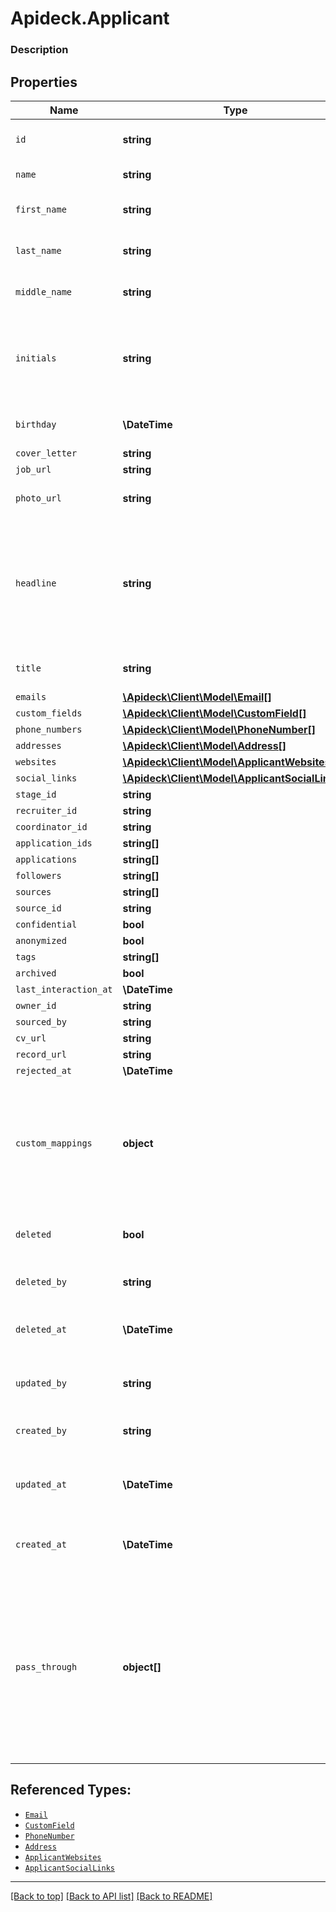 # Apideck.Applicant

### Description

## Properties
Name | Type | Description | Notes
------------ | ------------- | ------------- | -------------
`id` | **string** | A unique identifier for an object. | [optional] 
`name` | **string** | The name of an applicant. | [optional] 
`first_name` | **string** | The first name of the person. | [optional] 
`last_name` | **string** | The last name of the person. | [optional] 
`middle_name` | **string** | Middle name of the person. | [optional] 
`initials` | **string** | The initials of the person, usually derived from their first, middle, and last names. | [optional] 
`birthday` | **\DateTime** | The date of birth of the person. | [optional] 
`cover_letter` | **string** |  | [optional] 
`job_url` | **string** |  | [optional] 
`photo_url` | **string** | The URL of the photo of a person. | [optional] 
`headline` | **string** | Typically a list of previous companies where the contact has worked or schools that the contact has attended | [optional] 
`title` | **string** | The job title of the person. | [optional] 
`emails` | [**\Apideck\Client\Model\Email[]**](Email.md) |  | [optional] 
`custom_fields` | [**\Apideck\Client\Model\CustomField[]**](CustomField.md) |  | [optional] 
`phone_numbers` | [**\Apideck\Client\Model\PhoneNumber[]**](PhoneNumber.md) |  | [optional] 
`addresses` | [**\Apideck\Client\Model\Address[]**](Address.md) |  | [optional] 
`websites` | [**\Apideck\Client\Model\ApplicantWebsites[]**](ApplicantWebsites.md) |  | [optional] 
`social_links` | [**\Apideck\Client\Model\ApplicantSocialLinks[]**](ApplicantSocialLinks.md) |  | [optional] 
`stage_id` | **string** |  | [optional] 
`recruiter_id` | **string** |  | [optional] 
`coordinator_id` | **string** |  | [optional] 
`application_ids` | **string[]** |  | [optional] 
`applications` | **string[]** |  | [optional] 
`followers` | **string[]** |  | [optional] 
`sources` | **string[]** |  | [optional] 
`source_id` | **string** |  | [optional] 
`confidential` | **bool** |  | [optional] 
`anonymized` | **bool** |  | [optional] 
`tags` | **string[]** |  | [optional] 
`archived` | **bool** |  | [optional] 
`last_interaction_at` | **\DateTime** |  | [optional] 
`owner_id` | **string** |  | [optional] 
`sourced_by` | **string** |  | [optional] 
`cv_url` | **string** |  | [optional] 
`record_url` | **string** |  | [optional] 
`rejected_at` | **\DateTime** |  | [optional] 
`custom_mappings` | **object** | When custom mappings are configured on the resource, the result is included here. | [optional] 
`deleted` | **bool** | Flag to indicate if the object is deleted. | [optional] 
`deleted_by` | **string** | The user who deleted the object. | [optional] 
`deleted_at` | **\DateTime** | The time at which the object was deleted. | [optional] 
`updated_by` | **string** | The user who last updated the object. | [optional] 
`created_by` | **string** | The user who created the object. | [optional] 
`updated_at` | **\DateTime** | The date and time when the object was last updated. | [optional] 
`created_at` | **\DateTime** | The date and time when the object was created. | [optional] 
`pass_through` | **object[]** | The pass_through property allows passing service-specific, custom data or structured modifications in request body when creating or updating resources. | [optional] 





## Referenced Types:












* [`Email`](Email.md)
* [`CustomField`](CustomField.md)
* [`PhoneNumber`](PhoneNumber.md)
* [`Address`](Address.md)
* [`ApplicantWebsites`](ApplicantWebsites.md)
* [`ApplicantSocialLinks`](ApplicantSocialLinks.md)




























---

[[Back to top]](#) [[Back to API list]](../../../../README.md#documentation-for-api-endpoints) [[Back to README]](../../../../README.md)


